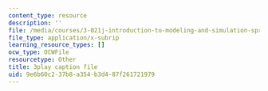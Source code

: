 ```yaml
---
content_type: resource
description: ''
file: /media/courses/3-021j-introduction-to-modeling-and-simulation-spring-2012/9e6b60c237b8a354b3d487f261721979_Iq8yyEHm_jI.srt
file_type: application/x-subrip
learning_resource_types: []
ocw_type: OCWFile
resourcetype: Other
title: 3play caption file
uid: 9e6b60c2-37b8-a354-b3d4-87f261721979
---
```

